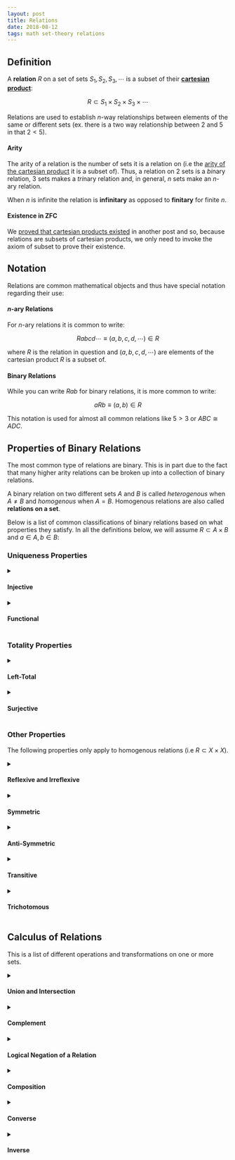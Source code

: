 ```yaml
---
layout: post
title: Relations
date: 2018-08-12
tags: math set-theory relations
---
```

<!-- ## What is a Relation?
Relations are used to correlate elements of different sets in some way. They are a more general form of a function, which can only relate elements to a single output.

#### Example
Say I had a set of tops $T$, pants $P$, and shoes $S$. I could define another set $R$ that is a collection of all the combinations of clothing that go together (a set of ordered triplets). This set would be called a relation, because it *relates* pieces of clothing that go well together by virtue of that combination being an element of $R$. -->

## Definition
A **relation** $R$ on a set of sets $S_1,S_2,S_3,\cdots$ is a subset of their [**cartesian product**](/cartesian-product):

$$R\subset S_1\times S_2\times S_3\times \cdots$$

Relations are used to establish $n$-way relationships between elements of the same or different sets (ex. there is a two way relationship between $2$ and $5$ in that $2<5$).

#### Arity
The arity of a relation is the number of sets it is a relation on (i.e the [arity of the cartesian product](/cartesian-product#arity) it is a subset of). Thus, a relation on $2$ sets is a *bi*nary relation, $3$ sets makes a *tri*nary relation and, in general, $n$ sets make an $n$-ary relation.

When $n$ is infinite the relation is **infinitary** as opposed to **finitary** for finite $n$.

<!--more-->

#### Existence in ZFC
We [proved that cartesian products existed](/cartesian-product#existence-in-zfc) in another post and so, because relations are subsets of cartesian products, we only need to invoke the axiom of subset to prove their existence.

## Notation
Relations are common mathematical objects and thus have special notation regarding their use:

#### $n$-ary Relations
For $n$-ary relations it is common to write:

$$Rabcd\cdots \equiv (a,b,c,d,\cdots)\in R$$

where $R$ is the relation in question and $(a,b,c,d,\cdots)$ are elements of the cartesian product $R$ is a subset of.

#### Binary Relations
While you can write $Rab$ for binary relations, it is more common to write:

$$aRb\equiv (a,b)\in R$$

This notation is used for almost all common relations like $5>3$ or $ABC \cong ADC$.

## Properties of Binary Relations
The most common type of relations are binary. This is in part due to the fact that many higher arity relations can be broken up into a collection of binary relations.

<!-- This is in part because many relations can be [*curried*](https://en.wikipedia.org/wiki/Currying) into several different binary relations -->

A binary relation on two different sets $A$ and $B$ is called *heterogenous* when $A\not=B$ and *homogenous* when $A=B$. Homogenous relations are also called **relations on a set**.

Below is a list of common classifications of binary relations based on what properties they satisfy. In all the definitions below, we will assume $R\subset A\times B$ and $a\in A, b\in B$:

### Uniqueness Properties

<details>
<summary><h4 class="inline">Injective</h4></summary>
A relation is called injective if for all $b$ on the right side, the $a$ on the left side is unique in the expression $aRb$. More formally, $R$ is injective if:

$$(\forall a_1,a_2\in A, \forall b\in B)\ a_1Rb\wedge a_2Rb\implies a_1=a_2$$

Because of this property, injective relations are also called <b>left-unique</b>.
</details>

<details>
<summary><h4 class="inline">Functional</h4></summary>
A relation is functional if for all $a$ on the left side, the $b$ on the right is unique. Relations that fulfill this property are called <b>functions</b> and are said to have a unique output $b$ for a given input $a$. Formally this means:

$$(\forall a\in A, \forall b_1,b_2\in B)\ aRb_1\wedge aRb_2\implies b_1=b_2$$

Similar to injective relations, a functional relation is also called <b>right-unique</b>.
</details>

<!-- <details>
<summary><h4 class="inline">One-to-One</h4></summary>
One-to-One functions are relations that are both functional and injective. These functions map every element in their domain to a unique element in the range. These are also called <b>injective functions</b> because being functional is implied in the classification 'function'.
</details> -->

### Totality Properties

<details>
<summary><h4 class="inline">Left-Total</h4></summary>
A left-total relation means that for every element in $A$ there is at least one element in $B$ that it is related to:

$$(\forall a\in A,\exists b\in B)\ aRb$$

Note that all functions are automatically left-total, but not all left-total relations are functions.
</details>

<details>
<summary><h4 class="inline">Surjective</h4></summary>
A relation is surjective every element in $B$ is related to at least one element in $A$:

$$(\exists a\in A,\forall b\in B)\ aRb$$

Similar to left-total relations, surjective relations are also called <b>right-total</b>. When a function is both injective and surjective it forms a bijection.
</details>

### Other Properties
The following properties only apply to homogenous relations (i.e $R\subset X\times X$).
<details>
<summary><h4 class="inline">Reflexive and Irreflexive</h4></summary>
A relation is reflexive if all elements relate to themselves:

$$(\forall x\in X)\ xRx$$

Some example of this are the less than or equal to $\le$ and the divides $\mid$ relations. Relations that don't relate <i>any</i> element to themselves are called <b>irreflexive</b>:

$$(\forall x\in X)\ \neg(xRx)$$

An example of this is the $lt$ relation.
</details>

<details>
<summary><h4 class="inline">Symmetric</h4></summary>
A relation is symmetric if $xRy$ means $yRx$ as well:

$$(\forall x,y\in X)\ xRy \implies yRx$$

Some examples of this include the proportionality $\propto$ of functions and similarity $\sim$ of geometric objects.
</details>

<details>
<summary><h4 class="inline">Anti-Symmetric</h4></summary>
A relation is anti-symmetric if when $xRy$ and $yRx$ are both true, then $x=y$:

$$(\forall x,y\in X)\ xRy\wedge yRx \implies x=y$$

Some examples of this include the $\le$ relation,  

</details>

<details>
<summary><h4 class="inline">Transitive</h4></summary>
A relation is transitive if $xRy$ and $yRz$ means $xRz$:

$$(\forall x,y,z\in X)\ xRy \wedge yRz\implies xRz$$

Relations like $\le$ and similarity $\sim$ are transitive.
</details>

<details>
<summary><h4 class="inline">Trichotomous</h4></summary>
A relation is trichotomus if for any two element in $X$ either $xRy$, $yRx$, or $x=y$ holds. But only 1 of those three options:

$$(\forall x,y\in X)\ (xRy \oplus yRx \oplus x=y) \wedge \neg(xRy \wedge yRx \wedge x=y)$$

The most common example of this is as a property of the real numbers under the $\lt$ or $\gt$ relations. In other words, any real number is either greater than, lesser than, <i>xor</i> equal to any other number.
</details>

## Calculus of Relations
This is a list of different operations and transformations on one or more sets.

<details>
<summary><h4 class="inline">Union and Intersection</h4></summary>
The union of two relations that are on the same sets is equivalent to 'adding/or-ing' them together. For example, the union of the $\lt$ and the $=$ relations is $\le$. Intersection has similar behavior except it displays an 'and' effect.
</details>

<details>
<summary><h4 class="inline">Complement</h4></summary>
The complement of a relation $R\subset A\times B$ is simply all the of the ordered pairs in $A\times B$ that are <i>not</i> in $R$. We can think of this as the ordinary complement of the relation denoted $R^\complement$ where $A\times B$ is the universal set:

$$R^\complement=\{(a,b)\in A\times B\mid (a,b)\not\in R\}$$

For example, the complement of less than or equal to is greater than: $\le^\complement=\gt$. The complement of "is a parent of" is "is not a parent of".
</details>

<details>
<summary><h4 class="inline">Logical Negation of a Relation</h4></summary>
Notice that negating a relation is equivalent to asserting its complement (assuming both elements being related are in the universal set). Put more formally, if $a\in A$ and $b\in B$:

$$\neg(aRb)\equiv aR^\complement b$$

It is this negating property that allows us to replace statements like $\neg(a\le b)$ with  $a\gt b$.
</details>

<details>
<summary><h4 class="inline">Composition</h4></summary>
The composition of two relations $R\subset A\times B$ and $S\subset B\times C$ is a sort of 'product' denoted $S\circ R\subset A\times C$:

$$S\circ R=\{(a,c)\in A\times C\mid\exists b:(a,b)\in R\wedge(b,c)\in S\}$$

<i>Notice that relation composition is associative: $X\circ (Y\circ Z)=(X\circ Y)\circ Z$</i><p></p>

An intuitive example of this can be found in kinship relations. The composition "is parent of" $\circ$ "is father of" returns the new relation "is grandfather of".
</details>

<details>
<summary><h4 class="inline">Converse</h4></summary>
The converse of a relation $R$ is denoted $R^\top$ and is simply the opposite of $R$. In other words, if $(x,y)$ is in a relation then $(y,x)$ is in its converse. Formally, for a relation $R\subset A\circ B$:

$$R^\top=\{(b,a)\in B\times A\mid (a,b)\in R\}$$

<i>Note that this means that the converse is idempotent: $(R^\top)^\top=R$. It also respects composition: $(R\circ L)^\top=L^\top\circ R^\top$.</i><p></p>

For example, the converse of the greater than relation $\ge^\top$ is $\le$. Similarly, the converse of the relation "is a child of" is "is a parent of".
</details>

<details>
<summary><h4 class="inline">Inverse</h4></summary>
Some relations are <i>invertible</i> meaning that for a relation $R$ there exists another relation $X$ such that $X\circ R=I$, called <b>left-invertible</b>, or if there exists a relation $Y$ such that $R\circ Y=I$, called <b>right-invertible</b>. When both the left and right inverses concincide, the inverse $R^{-1}$ is simply equivalent to the converse $R^\top$. <p></p>

For example, the composition "is child of" $\circ$ "is parent of" returns the identity relation (i.e "is you"). As such, they are inverses of each other.
</details>

